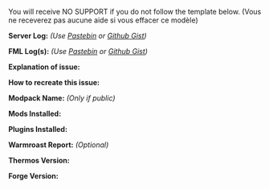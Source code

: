 You will receive NO SUPPORT if you do not follow the template below. (Vous ne receverez pas aucune aide si vous effacer ce modèle)

**Server Log:** *(Use [Pastebin](http://pastebin.com/) or [Github Gist](https://gist.github.com/))*

**FML Log(s):** *(Use [Pastebin](http://pastebin.com/) or [Github Gist](https://gist.github.com/))*

**Explanation of issue:**

**How to recreate this issue:**

**Modpack Name:** *(Only if public)*

**Mods Installed:**

**Plugins Installed:**

**Warmroast Report:** *(Optional)*

**Thermos Version:**

**Forge Version:**

